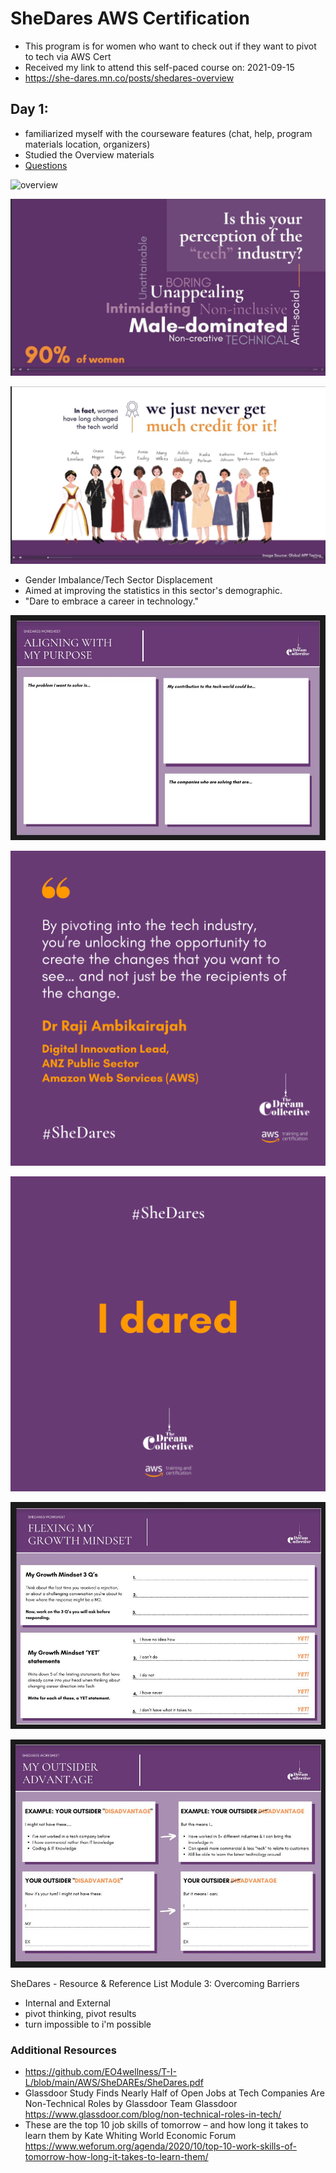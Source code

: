 # SheDares AWS Certification 
* This program is for women who want to check out if they want to pivot to tech via AWS Cert
* Received my link to attend this self-paced course on: 2021-09-15
* https://she-dares.mn.co/posts/shedares-overview 

## Day 1: 
* familiarized myself with the courseware features (chat, help, program materials location, organizers) 
* Studied the Overview materials
* [Questions](https://she-dares.mn.co/chats/new?user_id=6471675)

![overview](https://media1-production-mightynetworks.imgix.net/asset/23815154/Screen_Shot_2021-05-13_at_11.02.53_am.png?ixlib=rails-0.3.0&fm=jpg&q=75&auto=format&w=1400&h=1400&fit=max)

![perception](https://github.com/EO4wellness/T-I-L/blob/main/AWS/SheDAREs/current-female-perception-technology-industry.jpg)

![reality](https://github.com/EO4wellness/T-I-L/blob/main/AWS/SheDAREs/role-of-tech-women.jpg)

* Gender Imbalance/Tech Sector Displacement 
* Aimed at improving the statistics in this sector's demographic. 
* "Dare to embrace a career in technology." 


![alignPurpose](https://github.com/EO4wellness/T-I-L/blob/main/AWS/SheDAREs/AlignPurpose.jpg)


![one](https://github.com/EO4wellness/T-I-L/blob/main/AWS/SheDAREs/Module_4__2_.webp)

![two](https://github.com/EO4wellness/T-I-L/blob/main/AWS/SheDAREs/Module_4__2dare_.webp)

![growth-mindset](https://github.com/EO4wellness/T-I-L/blob/main/AWS/SheDAREs/growth-mindset.jpg)

![advantages](https://github.com/EO4wellness/T-I-L/blob/main/AWS/SheDAREs/outsider-advantages.jpg)

SheDares - Resource & Reference List
Module 3: Overcoming Barriers
* Internal and External 
* pivot thinking, pivot results 
* turn impossible to i'm possible 

### Additional Resources
* https://github.com/EO4wellness/T-I-L/blob/main/AWS/SheDAREs/SheDares.pdf
* Glassdoor Study Finds Nearly Half of Open Jobs at Tech Companies Are Non-Technical Roles by Glassdoor Team
Glassdoor https://www.glassdoor.com/blog/non-technical-roles-in-tech/ 
* These are the top 10 job skills of tomorrow – and how long it takes to learn them by Kate Whiting
World Economic Forum https://www.weforum.org/agenda/2020/10/top-10-work-skills-of-tomorrow-how-long-it-takes-to-learn-them/
